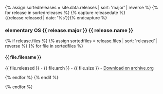 ---
---

{% assign sortedreleases = site.data.releases | sort: 'major' | reverse %}
{% for release in sortedreleases %}
{% capture releasedate %}{{release.released | date: '%s'}}{% endcapture %}
<h3>elementary OS {{ release.major }} {{ release.name }}</h3>

{% if release.files %}
{% assign sortedfiles = release.files | sort: 'released' | reverse %}
{% for file in sortedfiles %}
<h4>{{ file.filename }}</h4>
<p>{{ file.released }} - {{ file.arch }} - {{ file.size }} - <a href="{{ file.url }}">Download on archive.org</a></p>
{% endfor %}
{% endif %}

{% endfor %}
